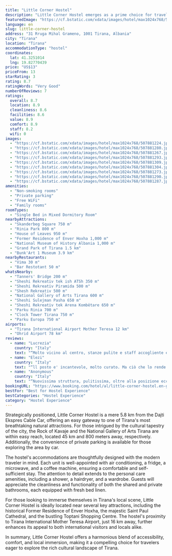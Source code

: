 ```yaml
---
title: "Little Corner Hostel"
description: "Little Corner Hostel emerges as a prime choice for travelers seeking a blend of comfort and convenience in the heart of Tirana."
featuredImage: "https://cf.bstatic.com/xdata/images/hotel/max1024x768/507881224.jpg?k=602d457933838b60aed0f7f7535fe405852bbde51bef312cad8b092647e2c594&o=&hp=1"
language: en
slug: little-corner-hostel
address: "31 Rruga Mihal Grameno, 1001 Tirana, Albania"
city: "Tirana"
location: "Tirana"
accommodationType: "hostel"
coordinates:
  lat: 41.3251014
  lng: 19.82770439
price: "US$13"
priceFrom: 13
starRating: 3
rating: 8.7
ratingWords: "Very Good"
numberOfReviews: 7
ratings:
  overall: 8.7
  location: 8.9
  cleanliness: 8.6
  facilities: 8.6
  value: 8.9
  comfort: 8.9
  staff: 8.2
  wifi: 0
images:
  - "https://cf.bstatic.com/xdata/images/hotel/max1024x768/507881224.jpg?k=602d457933838b60aed0f7f7535fe405852bbde51bef312cad8b092647e2c594&o=&hp=1"
  - "https://cf.bstatic.com/xdata/images/hotel/max1024x768/507881280.jpg?k=5600beded32bde65041df1b2912383914a713495a00f453e70e5a46682283588&o=&hp=1"
  - "https://cf.bstatic.com/xdata/images/hotel/max1024x768/507881267.jpg?k=08d8ba0ba7d15030ab0de8dda0c582f1a4b18a806c1e9404883d9b466de31e43&o=&hp=1"
  - "https://cf.bstatic.com/xdata/images/hotel/max1024x768/507881293.jpg?k=0e74f8fae6462b14788a31b006022e666f893c0bd07499faf9f3aefaf0c95025&o=&hp=1"
  - "https://cf.bstatic.com/xdata/images/hotel/max1024x768/507881309.jpg?k=61fb929326f951af4ed96a617f056f9f2828a03261b9502ea8ef8e9edead710a&o=&hp=1"
  - "https://cf.bstatic.com/xdata/images/hotel/max1024x768/507881304.jpg?k=10b7af2bc0da18308e4dc6bae27e230e0dc41acdced386a9caaf75ab54a28df6&o=&hp=1"
  - "https://cf.bstatic.com/xdata/images/hotel/max1024x768/507881273.jpg?k=2969a718fd0ab2924e7289a6180e94763a55f255abb8ad4686f666cb44dde8c6&o=&hp=1"
  - "https://cf.bstatic.com/xdata/images/hotel/max1024x768/507881290.jpg?k=e5d156362926a6597e2c03f85a6f20c1ad26cb0c07985165c575fd4e0fc82b1f&o=&hp=1"
  - "https://cf.bstatic.com/xdata/images/hotel/max1024x768/507881287.jpg?k=8193d1869af09a2a3ed7f809a21208286f57a8df3260e57040f8b2c7480054c2&o=&hp=1"
amenities:
  - "Non-smoking rooms"
  - "Private parking"
  - "Free WiFi"
  - "Family rooms"
roomTypes:
  - "Single Bed in Mixed Dormitory Room"
nearbyAttractions:
  - "Skanderbeg Square 750 m"
  - "Rinia Park 800 m"
  - "House of Leaves 950 m"
  - "Former Residence of Enver Hoxha 1,000 m"
  - "National Museum of History Albania 1,000 m"
  - "Grand Park of Tirana 1.5 km"
  - "Bunk'Art 1 Museum 3.9 km"
nearbyRestaurants:
  - "Vima 30 m"
  - "Bar Restotant 50 m"
whatsNearby:
  - "Tanners' Bridge 200 m"
  - "Sheshi Rekreativ tek ish ATSh 350 m"
  - "Sheshi Rekreativ Piramida 500 m"
  - "Shesh Rekreativ 500 m"
  - "National Gallery of Arts Tirana 600 m"
  - "Sheshi Sulejman Pasha 650 m"
  - "Sheshi Rekreativ tek Arena Kombëtare 650 m"
  - "Parku Rinia 700 m"
  - "Clock Tower Tirana 750 m"
  - "Parku Europa 750 m"
airports:
  - "Tirana International Airport Mother Teresa 12 km"
  - "Ohrid Airport 78 km"
reviews:
  - name: "Lucrezia"
    country: "Italy"
    text: "“Molto vicino al centro, stanze pulite e staff accogliente e disponibile.”"
  - name: "Elezi"
    country: "Italy"
    text: "“ll posto e' incantevole, molto curato. Ma ciò che lo rende speciale e' la cura e la passione che i proprietari mettono nel gestire il b&b, facendo sentire l'ospite a casa. Ottima la colazione con buoni prodotti, molto variegata! Molto comodo come...”"
  - name: "Anonymous"
    country: "Italy"
    text: "“Nuovissima struttura, pulitissima, oltre alla posizione eccezionale, a due passi dal centro. La consiglio ☺️”"
bookingURL: "https://www.booking.com/hotel/al/little-corner-hostel.en-gb.html?aid=8035640"
bestFor: "Best for Hostel Experience"
bestCategories: "Hostel Experience"
category: "Hostel Experience"
---
```


Strategically positioned, Little Corner Hostel is a mere 5.8 km from the Dajti Ekspres Cable Car, offering an easy gateway to one of Tirana's most breathtaking natural attractions. For those intrigued by the cultural tapestry of the city, the Rock of Kavaje and the National Gallery of Arts Tirana are within easy reach, located 45 km and 800 meters away, respectively. Additionally, the convenience of private parking is available for those exploring the area by car.

The hostel's accommodations are thoughtfully designed with the modern traveler in mind. Each unit is well-appointed with air conditioning, a fridge, a microwave, and a coffee machine, ensuring a comfortable and self-sufficient stay. The attention to detail extends to the personal care amenities, including a shower, a hairdryer, and a wardrobe. Guests will appreciate the cleanliness and functionality of both the shared and private bathrooms, each equipped with fresh bed linen.

For those looking to immerse themselves in Tirana's local scene, Little Corner Hostel is ideally located near several key attractions, including the historical Former Residence of Enver Hoxha, the majestic Saint Paul Cathedral, and the bustling Toptani Shopping Centre. The hostel's proximity to Tirana International Mother Teresa Airport, just 16 km away, further enhances its appeal to both international visitors and locals alike.

In summary, Little Corner Hostel offers a harmonious blend of accessibility, comfort, and local immersion, making it a compelling choice for travelers eager to explore the rich cultural landscape of Tirana.